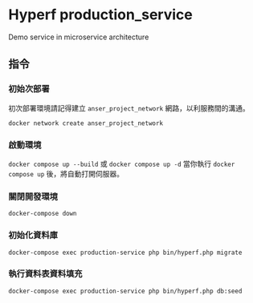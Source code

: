 # Hyperf production_service

Demo service in microservice architecture

## 指令

### 初始次部署
初次部署環境請記得建立 `anser_project_network` 網路，以利服務間的溝通。

`docker network create anser_project_network`

### 啟動環境
`docker compose up --build` 或 `docker compose up -d`
當你執行 `docker compose up` 後，將自動打開伺服器。

### 關閉開發環境
`docker-compose down`

### 初始化資料庫
`docker-compose exec production-service php bin/hyperf.php migrate`

### 執行資料表資料填充
`docker-compose exec production-service php bin/hyperf.php db:seed`
